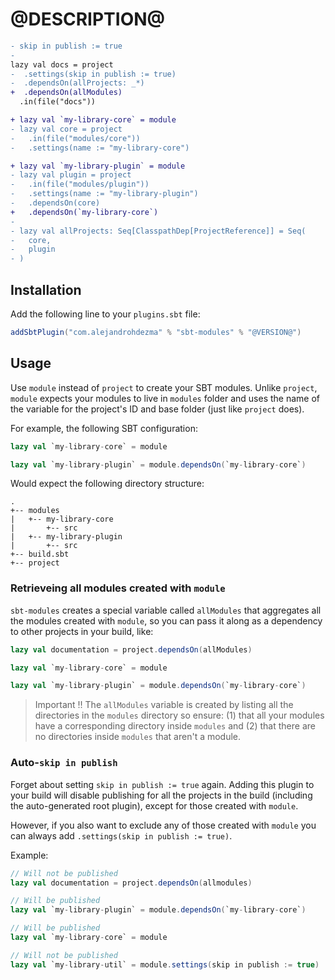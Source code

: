 # @DESCRIPTION@

```diff
- skip in publish := true
- 
lazy val docs = project
-  .settings(skip in publish := true)
-  .dependsOn(allProjects: _*)
+  .dependsOn(allModules)
  .in(file("docs"))

+ lazy val `my-library-core` = module
- lazy val core = project
-   .in(file("modules/core"))
-   .settings(name := "my-library-core")

+ lazy val `my-library-plugin` = module 
- lazy val plugin = project
-   .in(file("modules/plugin"))
-   .settings(name := "my-library-plugin")
-   .dependsOn(core)
+   .dependsOn(`my-library-core`)
-
- lazy val allProjects: Seq[ClasspathDep[ProjectReference]] = Seq(
-   core,
-   plugin
- )
```

## Installation

Add the following line to your `plugins.sbt` file:

```sbt
addSbtPlugin("com.alejandrohdezma" % "sbt-modules" % "@VERSION@")
```

## Usage

Use `module` instead of `project` to create your SBT modules. Unlike `project`, `module` expects your modules to live in `modules` folder and uses the name of the variable for the project's ID and base folder (just like `project` does).

For example, the following SBT configuration:

```sbt
lazy val `my-library-core` = module

lazy val `my-library-plugin` = module.dependsOn(`my-library-core`) 
```

Would expect the following directory structure:

```
.
+-- modules
|   +-- my-library-core
|       +-- src
|   +-- my-library-plugin
|       +-- src
+-- build.sbt
+-- project
```

### Retrieveing all modules created with `module`

`sbt-modules` creates a special variable called `allModules` that aggregates all the modules created with `module`, so you can pass it along as a dependency to other projects in your build, like:

```sbt
lazy val documentation = project.dependsOn(allModules)

lazy val `my-library-core` = module

lazy val `my-library-plugin` = module.dependsOn(`my-library-core`)
```

> Important ‼️ The `allModules` variable is created by listing all the directories in the `modules` directory so ensure: (1) that all your modules have a corresponding directory inside `modules` and (2) that there are no directories inside `modules` that aren't a module.

### Auto-`skip in publish`

Forget about setting `skip in publish := true` again. Adding this plugin to your build will disable publishing for all the projects in the build (including the auto-generated root plugin), except for those created with `module`.

However, if you also want to exclude any of those created with `module` you can always add `.settings(skip in publish := true)`.

Example:

```sbt
// Will not be published
lazy val documentation = project.dependsOn(allmodules)

// Will be published
lazy val `my-library-plugin` = module.dependsOn(`my-library-core`)

// Will be published
lazy val `my-library-core` = module

// Will not be published
lazy val `my-library-util` = module.settings(skip in publish := true)
```

[github-action]: https://github.com/alejandrohdezma/sbt-modules/actions
[github-action-badge]: https://img.shields.io/endpoint.svg?url=https%3A%2F%2Factions-badge.atrox.dev%2Falejandrohdezma%2Fsbt-modules%2Fbadge%3Fref%3Dmaster&style=flat

[maven]: https://search.maven.org/search?q=g:%20com.alejandrohdezma%20AND%20a:sbt-modules
[maven-badge]: https://maven-badges.herokuapp.com/maven-central/com.alejandrohdezma/sbt-modules/badge.svg?kill_cache=1

[steward]: https://scala-steward.org
[steward-badge]: https://img.shields.io/badge/Scala_Steward-helping-brightgreen.svg?style=flat&logo=data:image/png;base64,iVBORw0KGgoAAAANSUhEUgAAAA4AAAAQCAMAAAARSr4IAAAAVFBMVEUAAACHjojlOy5NWlrKzcYRKjGFjIbp293YycuLa3pYY2LSqql4f3pCUFTgSjNodYRmcXUsPD/NTTbjRS+2jomhgnzNc223cGvZS0HaSD0XLjbaSjElhIr+AAAAAXRSTlMAQObYZgAAAHlJREFUCNdNyosOwyAIhWHAQS1Vt7a77/3fcxxdmv0xwmckutAR1nkm4ggbyEcg/wWmlGLDAA3oL50xi6fk5ffZ3E2E3QfZDCcCN2YtbEWZt+Drc6u6rlqv7Uk0LdKqqr5rk2UCRXOk0vmQKGfc94nOJyQjouF9H/wCc9gECEYfONoAAAAASUVORK5CYII=
